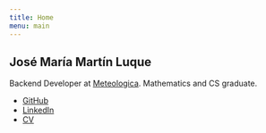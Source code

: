 ```yaml
---
title: Home
menu: main
---
```


<section class="index-header">
  <h1>José María Martín Luque</h1>
  <p>Backend Developer at <a href="http://meteologica.com">Meteologica</a>. Mathematics and CS graduate.</p>
</section>

<section>
  <ul class="links-list">
    <li><a href="https://github.com/jmml97">GitHub</a></li>
    <li><a href="https://linkedin.com/in/jmml97/">LinkedIn</a></li>
    <li><a href="cv.pdf">CV</a></li>
  </ul>
</section>
